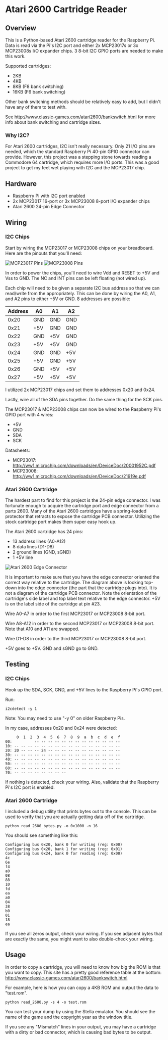 # Atari 2600 Cartridge Reader

## Overview

This is a Python-based Atari 2600 cartridge reader for the Raspberry Pi.
Data is read via the Pi's I2C port and either 2x MCP23017s or 3x MCP23008s
I/O expander chips. 3 8-bit I2C GPIO ports are needed to make this work.

Supported cartridges:
* 2KB
* 4KB
* 8KB (F8 bank switching)
* 16KB (F6 bank switching)

Other bank switching methods should be relatively easy to add, but I didn't
have any of them to test with.

See http://www.classic-games.com/atari2600/bankswitch.html for more info
about bank switching and cartridge sizes.

### Why I2C?

For Atari 2600 cartridges, I2C isn't really necessary. Only 21 I/O pins are
needed, which the standard Raspberry Pi 40-pin GPIO connector can provide.
However, this project was a stepping stone towards reading a Commodore 64
cartridge, which requires more I/O ports. This was a good project to get my
feet wet playing with I2C and the MCP23017 chip.

## Hardware

* Raspberry Pi with I2C port enabled
* 2x MCP23017 16-port or 3x MCP23008 8-port I/O expander chips
* Atari 2600 24-pin Edge Connector

## Wiring

### I2C Chips

Start by wiring the MCP23017 or MCP23008 chips on your breadboard.
Here are the pinouts that you'll need:

![MCP23017 Pins](img/mcp23017_pins.png?raw=true "MCP23017 Pins")
![MCP23008 Pins](img/mcp23008_pins.png?raw=true "MCP23008 Pins")

In order to power the chips, you'll need to wire Vdd and RESET to +5V
and Vss to GND. The NC and INT pins can be left floating (not wired up).

Each chip will need to be given a separate I2C bus address so that we can
read/write from the appropriately. This can be done by wiring the
A0, A1, and A2 pins to either +5V or GND. 8 addresses are possible:

| Address | A0  | A1  | A2  |
| ------- | --- | --- | --- |
| 0x20    | GND | GND | GND |
| 0x21    | +5V | GND | GND |
| 0x22    | GND | +5V | GND |
| 0x23    | +5V | +5V | GND |
| 0x24    | GND | GND | +5V |
| 0x25    | +5V | GND | +5V |
| 0x26    | GND | +5V | +5V |
| 0x27    | +5V | +5V | +5V |

I utilized 2x MCP23017 chips and set them to addresses 0x20 and 0x24.

Lastly, wire all of the SDA pins together. Do the same thing for the SCK pins.

The MCP23017 & MCP23008 chips can now be wired to the Raspberry Pi's GPIO
port with 4 wires:
* +5V
* GND
* SDA
* SCK

Datasheets:
* MCP23017: http://ww1.microchip.com/downloads/en/DeviceDoc/20001952C.pdf
* MCP23008: http://ww1.microchip.com/downloads/en/DeviceDoc/21919e.pdf

### Atari 2600 Cartridge

The hardest part to find for this project is the 24-pin edge connector. I was
fortunate enough to acquire the cartridge port and edge connector from a
parts 2600.  Many of the Atari 2600 cartridges have a spring-loaded protector
that retracts to expose the cartridge PCB connector. Utilizing the stock
cartridge port makes them super easy hook up.

The Atari 2600 cartridge has 24 pins:
* 13 address lines (A0-A12)
* 8 data lines (D1-D8)
* 2 ground lines (GND, sGND)
* 1 +5V line

![Atari 2600 Edge Connector](img/atari_2600_pinout.png?raw=true "Atari 2600 Edge Connector")

It is important to make sure that you have the edge connector oriented the
correct way relative to the cartridge. The diagram above is looking top-down
into the edge connector (the part that the cartridge plugs into). It is not a
diagram of the cartridge PCB connector. Note the orientation of the cartridge's
side label and top label text relative to the edge connector. +5V is on the
label side of the cartridge at pin #23.

Wire A0-A7 in order to the first MCP23017 or MCP23008 8-bit port.

Wire A8-A12 in order to the second MCP23017 or MCP23008 8-bit port. Note that
A10 and A11 are swapped.

Wire D1-D8 in order to the third MCP23017 or MCP23008 8-bit port.

+5V goes to +5V. GND and sGND go to GND.

## Testing

### I2C Chips

Hook up the SDA, SCK, GND, and +5V lines to the Raspberry Pi's GPIO port.

Run:
```
i2cdetect -y 1
```

Note: You may need to use "-y 0" on older Raspberry Pis.

In my case, addresses 0x20 and 0x24 were detected:
```
     0  1  2  3  4  5  6  7  8  9  a  b  c  d  e  f
00:          -- -- -- -- -- -- -- -- -- -- -- -- --
10: -- -- -- -- -- -- -- -- -- -- -- -- -- -- -- --
20: 20 -- -- -- 24 -- -- -- -- -- -- -- -- -- -- --
30: -- -- -- -- -- -- -- -- -- -- -- -- -- -- -- --
40: -- -- -- -- -- -- -- -- -- -- -- -- -- -- -- --
50: -- -- -- -- -- -- -- -- -- -- -- -- -- -- -- --
60: -- -- -- -- -- -- -- -- -- -- -- -- -- -- -- --
70: -- -- -- -- -- -- -- --
```

If nothing is detected, check your wiring. Also, validate that the
Raspberry Pi's I2C port is enabled.

### Atari 2600 Cartridge

I included a debug utility that prints bytes out to the console. This can be
used to verify that you are actually getting data off of the cartridge.

```
python read_2600_bytes.py -o 0x1000 -n 16
```

You should see something like this:
```
Configuring bus 0x20, bank 0 for writing (reg: 0x00)
Configuring bus 0x20, bank 1 for writing (reg: 0x01)
Configuring bus 0x24, bank 0 for reading (reg: 0x00)
4c
6e
f4
a0
08
88
10
fd
ea
a0
04
38
b0
01
18
ea
```

If you see all zeros output, check your wiring. If you see adjacent bytes
that are exactly the same, you might want to also double-check your wiring.

## Usage

In order to copy a cartridge, you will need to know how big the ROM is that you
want to copy. This site has a pretty good reference table at the bottom:
http://www.classic-games.com/atari2600/bankswitch.html

For example, here is how you can copy a 4KB ROM and output the data to
"test.rom".
```
python read_2600.py -s 4 -o test.rom
```

You can test your dump by using the Stella emulator. You should see the name of
the game and the copyright year as the window title.

If you see any "Mismatch" lines in your output, you may have a cartridge with
a dirty or bad connector, which is causing bad bytes to be output.

